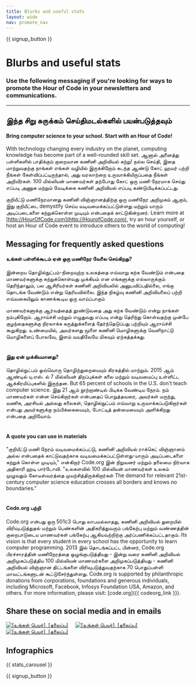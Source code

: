 ```yaml
---
title: Blurbs and useful stats
layout: wide
nav: promote_nav
---
```


<a id="blurb"></a>

{{ signup_button }}

# Blurbs and useful stats

### Use the following messaging if you're looking for ways to promote the Hour of Code in your newsletters and communications.

* * *

## இந்த சிறு சுருக்கம் செய்திமடல்களில் பயன்படுத்தவும்

#### Bring computer science to your school. Start with an Hour of Code!

With technology changing every industry on the planet, computing knowledge has become part of a well-rounded skill set. ஆனால் அனைத்து பள்ளிகளில் பாதிக்கும் குறைவான கணினி அறிவியல் கற்று! நல்ல செய்தி, இதை மாற்றுவதற்கு நாங்கள் எங்கள் வழியில் இருக்கிறோம் கடந்த ஆண்டு கோட் ஹவர் பற்றி நீங்கள் கேள்விப்பட்டிருந்தால், அது வரலாற்றை உருவாக்கியிருப்பதை நீங்கள் அறிவீர்கள். 100 மில்லியன் மாணவர்கள் தற்போது கோட் ஒரு மணி நேரமாக செய்து எப்படி அணுக மற்றும் வேடிக்கை கணினி அறிவியல் எப்படி கண்டுபிடிக்கப்பட்டது.

குறியீட்டு மணிநேரமானது கணினி விஞ்ஞானத்திற்கு ஒரு மணிநேர அறிமுகம் ஆகும், இது குறியீட்டை demystify செய்ய வடிவமைக்கப்பட்டுள்ளது மற்றும் யாரும் அடிப்படைகளை கற்றுக்கொள்ள முடியும் என்பதைக் காட்டுகின்றனர். Learn more at [http://HourOfCode.com](http://HourofCode.com), try an hour yourself, or host an Hour of Code event to introduce others to the world of computing!

## Messaging for frequently asked questions

#### உங்கள் பள்ளிக்கூடம் ஏன் ஒரு மணிநேர வேலை செய்கிறது?

இன்றைய தொழில்நுட்பம்-நிறைவுற்ற உலகத்தை எவ்வாறு கற்க வேண்டும் என்பதை மாணவர்களுக்கு கற்றுக்கொள்வது முக்கியம் என எங்களுக்கு எல்லாருக்கும் தெரிந்தாலும், பல ஆசிரியர்கள் கணினி அறிவியலில் அனுபவிப்பதில்லை, எங்கு தொடங்க வேண்டும் என்று தெரியவில்லை. இந்த நிகழ்வு கணினி அறிவியலைப் பற்றி எவ்வகையிலும் காணக்கூடிய ஒரு வாய்ப்பாகும்

மாணவர்களுக்கு ஆர்வத்தைத் தூண்டுவதை அது கற்க வேண்டும் என்று நாங்கள் நம்புகிறோம். ஆராய்ச்சி மற்றும் எழுதுவது எப்படி என்று தெரிந்து கொள்வதற்கு முன்பே குழந்தைகளுக்கு நிரலாக்க கருத்துக்களைத் தேர்ந்தெடுப்பது பற்றியும் ஆராய்ச்சி கூறுகிறது. உண்மையில், அவர்களது மூளை கணினி மொழிகளுக்கு வெளிநாட்டு மொழிகளைப் போலவே, இளம் வயதிலேயே மிகவும் ஏற்கத்தக்கது. <br /> <br />

#### இது ஏன் முக்கியமானது?

தொழில்நுட்பம் ஒவ்வொரு தொழிற்துறையையும் கிரகத்தில் மாற்றும். 2015 ஆம் ஆண்டில் யு.எஸ். ல் 7 மில்லியன் திறப்புக்கள் கலை மற்றும் வடிவமைப்பு உள்ளிட்ட ஆக்கிரமிப்புகளில் இருந்தன. But 65 percent of schools in the U.S. don't teach computer science. இது 21 ஆம் நூற்றாண்டில் பிடிக்க வேண்டிய நேரம். நம் மாணவர்கள் என்ன செய்கிறார்கள் என்பதைப் பொறுத்தவரை, அவர்கள் மருந்து, வணிக, அரசியல் அல்லது கலைகள், தொழில்நுட்பம் எவ்வாறு உருவாக்கப்படுகிறார்கள் என்பது அவர்களுக்கு நம்பிக்கையையும், போட்டித் தன்மையையும் அளிக்கிறது என்பதை அறிவோம். <br /> <br />

#### A quote you can use in materials

"குறியீட்டு மணி நேரம் வடிவமைக்கப்பட்டு, கணினி அறிவியல் ராக்கெட் விஞ்ஞானம் அல்ல என்பதைக் காட்டுவதற்காக வடிவமைக்கப்பட்டுள்ளது-யாரும் அடிப்படைகளை கற்றுக் கொள்ள முடியும்," என்கிறார் Code.org இன் நிறுவனர் மற்றும் தலைமை நிர்வாக அதிகாரி ஹடி பார்டோவி. "உலகளவில் 100 மில்லியன் மாணவர்கள் உலகம் முழுவதும் கோடீஸ்வரத்தை முயற்சித்திருக்கிறார்கள் The demand for relevant 21st-century computer science education crosses all borders and knows no boundaries." <br /> <br />

#### Code.org பற்றி

Code.org என்பது ஒரு 501c3 பொது லாபமல்லாதது, கணினி அறிவியல் துறையில் விரிவுபடுத்துதல் மற்றும் பெண்களின் அதிகரித்துவரும் பங்கேற்பு மற்றும் வண்ணத்தின் குறைபாடுடைய மாணவர்கள் பங்கேற்பு ஆகியவற்றிற்கு அர்ப்பணிக்கப்பட்டதாகும். Its vision is that every student in every school has the opportunity to learn computer programming. 2013 இல் தொடங்கப்பட்ட பின்னர், Code.org பிரச்சாரத்தின் மணிநேரத்தை ஒழுங்குபடுத்தியது - இன்று வரை கணினி அறிவியல் அறிமுகப்படுத்திய 100 மில்லியன் மாணவர்களை அறிமுகப்படுத்தியது - கணினி அறிவியல் விஞ்ஞான திட்டங்களை விரிவுபடுத்துவதற்காக 70 பொதுப்பள்ளி மாவட்டங்களுடன் கூட்டுசேர்ந்துள்ளது. Code.org is supported by philanthropic donations from corporations, foundations and generous individuals, including Microsoft, Facebook, Infosys Foundation USA, Amazon, and others. For more information, please visit: [code.org]({{ codeorg_link }}).

## Share these on social media and in emails

[![[உங்கள் பெயர்], [தலைப்பு]](/images/social-media//fit-250/social-1.png)](/images/social-media/social-1.png)&nbsp;&nbsp;&nbsp;&nbsp; [![[உங்கள் பெயர்], [தலைப்பு]](/images/social-media/fit-250/social-2.png)](/images/social-media/social-2.png)&nbsp;&nbsp;&nbsp;&nbsp; [![[உங்கள் பெயர்], [தலைப்பு]](/images/social-media/fit-250/social-3.png)](/images/social-media/social-3.png)&nbsp;&nbsp;&nbsp;&nbsp;

<a id="infographics"></a>

## Infographics

{{ stats_carousel }}

{{ signup_button }}